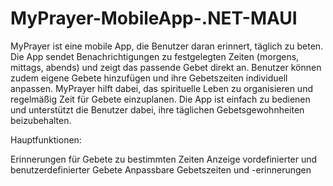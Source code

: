 # MyPrayer-MobileApp-.NET-MAUI

MyPrayer ist eine mobile App, die Benutzer daran erinnert, täglich zu beten. Die App sendet Benachrichtigungen zu festgelegten Zeiten (morgens, mittags, abends) und zeigt das passende Gebet direkt an. Benutzer können zudem eigene Gebete hinzufügen und ihre Gebetszeiten individuell anpassen. MyPrayer hilft dabei, das spirituelle Leben zu organisieren und regelmäßig Zeit für Gebete einzuplanen. Die App ist einfach zu bedienen und unterstützt die Benutzer dabei, ihre täglichen Gebetsgewohnheiten beizubehalten.

Hauptfunktionen:

Erinnerungen für Gebete zu bestimmten Zeiten
Anzeige vordefinierter und benutzerdefinierter Gebete
Anpassbare Gebetszeiten und -erinnerungen
